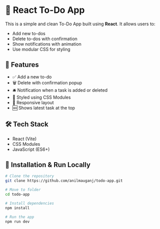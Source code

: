 # 📝 React To-Do App

This is a simple and clean To-Do App built using **React**. It allows users to:

- Add new to-dos
- Delete to-dos with confirmation
- Show notifications with animation
- Use modular CSS for styling

## 🚀 Features

- ✅ Add a new to-do
- 🗑️ Delete with confirmation popup
- 🛎️ Notification when a task is added or deleted
- 🎨 Styled using CSS Modules
- 📱 Responsive layout
- 🆕 Shows latest task at the top

## 🛠️ Tech Stack

- React (Vite)
- CSS Modules
- JavaScript (ES6+)

## 🧪 Installation & Run Locally

```bash
# Clone the repository
git clone https://github.com/anilmauganj/todo-app.git

# Move to folder
cd todo-app

# Install dependencies
npm install

# Run the app
npm run dev
```
